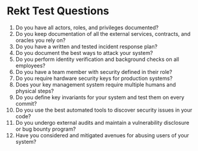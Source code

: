 # Rekt Test Questions

1. Do you have all actors, roles, and privileges documented?
2. Do you keep documentation of all the external services, contracts, and oracles you rely on?
3. Do you have a written and tested incident response plan?
4. Do you document the best ways to attack your system?
5. Do you perform identity verification and background checks on all employees?
6. Do you have a team member with security defined in their role?
7. Do you require hardware security keys for production systems?
8. Does your key management system require multiple humans and physical steps?
9. Do you define key invariants for your system and test them on every commit?
10. Do you use the best automated tools to discover security issues in your code?
11. Do you undergo external audits and maintain a vulnerability disclosure or bug bounty program?
12. Have you considered and mitigated avenues for abusing users of your system?